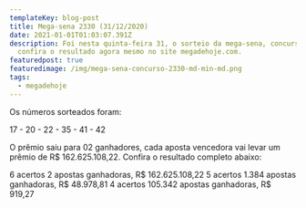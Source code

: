 ```yaml
---
templateKey: blog-post
title: Mega-sena 2330 (31/12/2020)
date: 2021-01-01T01:03:07.391Z
description: Foi nesta quinta-feira 31, o sorteio da mega-sena, concurso 2330,
  confira o resultado agora mesmo no site megadehoje.com.
featuredpost: true
featuredimage: /img/mega-sena-concurso-2330-md-min-md.png
tags:
  - megadehoje
---
```

Os números sorteados foram:

17 - 20 - 22 - 35 - 41 - 42

O prêmio saiu para 02 ganhadores, cada aposta vencedora vai levar um prêmio de R$ 162.625.108,22. Confira o resultado completo abaixo:

6 acertos 2 apostas ganhadoras, R$ 162.625.108,22 5 acertos 1.384 apostas ganhadoras, R$ 48.978,81 4 acertos 105.342 apostas ganhadoras, R$ 919,27